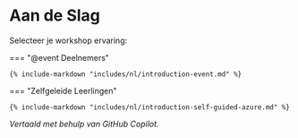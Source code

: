 # Aan de Slag

Selecteer je workshop ervaring:

=== "@event Deelnemers"

    {% include-markdown "includes/nl/introduction-event.md" %}

=== "Zelfgeleide Leerlingen"

    {% include-markdown "includes/nl/introduction-self-guided-azure.md" %}

*Vertaald met behulp van GitHub Copilot.*
